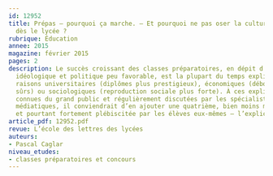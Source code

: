 ```yaml
---
id: 12952
title: Prépas – pourquoi ça marche. – Et pourquoi ne pas oser la culture générale
  dès le lycée ?
rubrique: Éducation
annee: 2015
magazine: février 2015
pages: 2
description: Le succès croissant des classes préparatoires, en dépit d’un climat
  idéologique et politique peu favorable, est la plupart du temps expliqué par des
  raisons universitaires (diplômes plus prestigieux), économiques (débouchés plus
  sûrs) ou sociologiques (reproduction sociale plus forte). À ces explications assez
  connues du grand public et régulièrement discutées par les spécialistes des débats
  médiatiques, il conviendrait d’en ajouter une quatrième, bien moins mise en avant
  et pourtant fortement plébiscitée par les élèves eux-mêmes – l’explication pédagogique...
article_pdf: 12952.pdf
revue: L’école des lettres des lycées
auteurs:
- Pascal Caglar
niveau_etudes:
- classes préparatoires et concours
---
```

